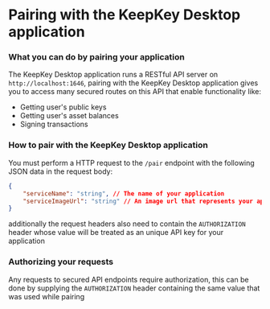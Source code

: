 # Pairing with the KeepKey Desktop application

### What you can do by pairing your application

The KeepKey Desktop application runs a RESTful API server on `http://localhost:1646`, pairing with the KeepKey Desktop application gives you to access many secured routes on this API that enable functionality like: 

- Getting user's public keys
- Getting user's asset balances
- Signing transactions

### How to pair with the KeepKey Desktop application

You must perform a HTTP request to the `/pair` endpoint with the following JSON data in the request body:

```json
{
    "serviceName": "string", // The name of your application
    "serviceImageUrl": "string" // An image url that represents your application 
}
```

additionally the request headers also need to contain the `AUTHORIZATION` header whose value will be treated as an unique API key for your application

### Authorizing your requests

Any requests to secured API endpoints require authorization, this can be done by supplying the `AUTHORIZATION` header containing the same value that was used while pairing